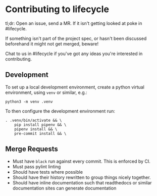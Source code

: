 # Contributing to lifecycle

tl;dr: Open an issue, send a MR.  If it isn't getting looked at poke in #lifecycle.

If something isn't part of the project spec, or hasn't been discussed beforehand
it might not get merged, beware!

Chat to us in #lifecycle if you've got any ideas you're interested in contributing.

## Development

To set up a local development environment, create a python virtual environment,
using `venv` or similar, e.g.:

    python3 -m venv .venv

To then configure the development environment run:

    . .venv/bin/activate && \
        pip install pipenv && \
        pipenv install && \
        pre-commit install && \

## Merge Requests

* Must have `black` run against every commit.  This is enforced by CI.
* Must pass pylint linting
* Should have tests where possible
* Should have their history rewritten to group things nicely together.
* Should have inline documentation such that readthedocs or similar documentation 
  sites can generate documentation
